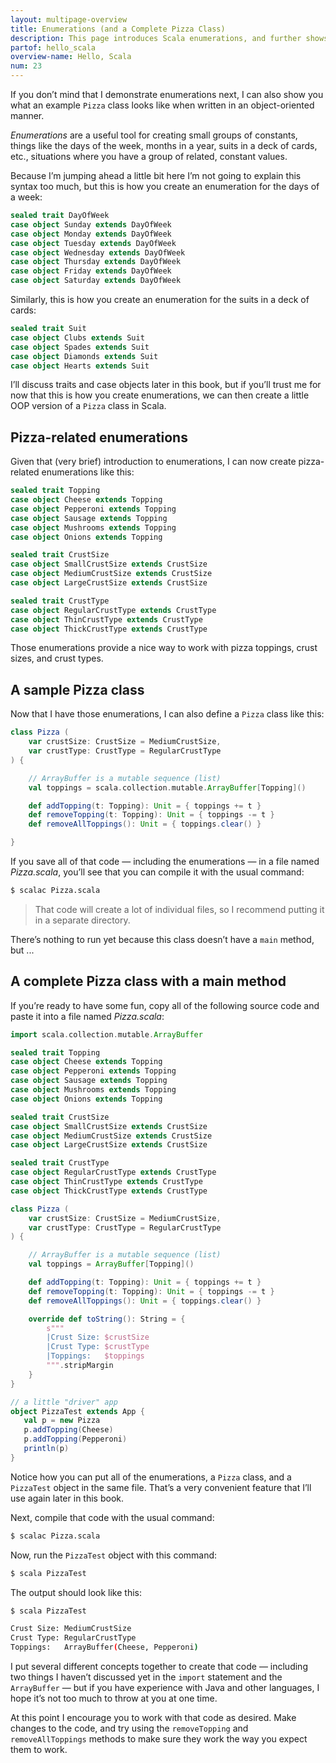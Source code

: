 ```yaml
---
layout: multipage-overview
title: Enumerations (and a Complete Pizza Class)
description: This page introduces Scala enumerations, and further shows how to create a complete OOP 'Pizza' class that uses those enumerations.
partof: hello_scala
overview-name: Hello, Scala
num: 23
---
```



If you don’t mind that I demonstrate enumerations next, I can also show you what an example `Pizza` class looks like when written in an object-oriented manner.

*Enumerations* are a useful tool for creating small groups of constants, things like the days of the week, months in a year, suits in a deck of cards, etc., situations where you have a group of related, constant values.

Because I’m jumping ahead a little bit here I’m not going to explain this syntax too much, but this is how you create an enumeration for the days of a week:

```scala
sealed trait DayOfWeek
case object Sunday extends DayOfWeek
case object Monday extends DayOfWeek
case object Tuesday extends DayOfWeek
case object Wednesday extends DayOfWeek
case object Thursday extends DayOfWeek
case object Friday extends DayOfWeek
case object Saturday extends DayOfWeek
```

Similarly, this is how you create an enumeration for the suits in a deck of cards:

```scala
sealed trait Suit
case object Clubs extends Suit
case object Spades extends Suit
case object Diamonds extends Suit
case object Hearts extends Suit
```

I’ll discuss traits and case objects later in this book, but if you’ll trust me for now that this is how you create enumerations, we can then create a little OOP version of a `Pizza` class in Scala.



## Pizza-related enumerations

Given that (very brief) introduction to enumerations, I can now create pizza-related enumerations like this:

```scala
sealed trait Topping
case object Cheese extends Topping
case object Pepperoni extends Topping
case object Sausage extends Topping
case object Mushrooms extends Topping
case object Onions extends Topping

sealed trait CrustSize
case object SmallCrustSize extends CrustSize
case object MediumCrustSize extends CrustSize
case object LargeCrustSize extends CrustSize

sealed trait CrustType
case object RegularCrustType extends CrustType
case object ThinCrustType extends CrustType
case object ThickCrustType extends CrustType
```

Those enumerations provide a nice way to work with pizza toppings, crust sizes, and crust types.



## A sample Pizza class

Now that I have those enumerations, I can also define a `Pizza` class like this:

```scala
class Pizza (
    var crustSize: CrustSize = MediumCrustSize, 
    var crustType: CrustType = RegularCrustType
) {

    // ArrayBuffer is a mutable sequence (list)
    val toppings = scala.collection.mutable.ArrayBuffer[Topping]()

    def addTopping(t: Topping): Unit = { toppings += t }
    def removeTopping(t: Topping): Unit = { toppings -= t }
    def removeAllToppings(): Unit = { toppings.clear() }

}
```

If you save all of that code — including the enumerations — in a file named *Pizza.scala*, you’ll see that you can compile it with the usual command:

```sh
$ scalac Pizza.scala
```

>That code will create a lot of individual files, so I recommend putting it in a separate directory.

There’s nothing to run yet because this class doesn’t have a `main` method, but ... 



## A complete Pizza class with a main method

If you’re ready to have some fun, copy all of the following source code and paste it into a file named *Pizza.scala*:

```scala
import scala.collection.mutable.ArrayBuffer

sealed trait Topping
case object Cheese extends Topping
case object Pepperoni extends Topping
case object Sausage extends Topping
case object Mushrooms extends Topping
case object Onions extends Topping

sealed trait CrustSize
case object SmallCrustSize extends CrustSize
case object MediumCrustSize extends CrustSize
case object LargeCrustSize extends CrustSize

sealed trait CrustType
case object RegularCrustType extends CrustType
case object ThinCrustType extends CrustType
case object ThickCrustType extends CrustType

class Pizza (
    var crustSize: CrustSize = MediumCrustSize, 
    var crustType: CrustType = RegularCrustType
) {

    // ArrayBuffer is a mutable sequence (list)
    val toppings = ArrayBuffer[Topping]()

    def addTopping(t: Topping): Unit = { toppings += t }
    def removeTopping(t: Topping): Unit = { toppings -= t }
    def removeAllToppings(): Unit = { toppings.clear() }

    override def toString(): String = {
        s"""
        |Crust Size: $crustSize
        |Crust Type: $crustType
        |Toppings:   $toppings
        """.stripMargin
    }
}

// a little "driver" app
object PizzaTest extends App {
   val p = new Pizza
   p.addTopping(Cheese)
   p.addTopping(Pepperoni)
   println(p)
}
```

Notice how you can put all of the enumerations, a `Pizza` class, and a `PizzaTest` object in the same file. That’s a very convenient feature that I’ll use again later in this book.

Next, compile that code with the usual command:

```sh
$ scalac Pizza.scala
```

Now, run the `PizzaTest` object with this command:

```sh
$ scala PizzaTest
```

The output should look like this:

```sh
$ scala PizzaTest

Crust Size: MediumCrustSize
Crust Type: RegularCrustType
Toppings:   ArrayBuffer(Cheese, Pepperoni)
```

I put several different concepts together to create that code — including two things I haven’t discussed yet in the `import` statement and the `ArrayBuffer` — but if you have experience with Java and other languages, I hope it’s not too much to throw at you at one time.

At this point I encourage you to work with that code as desired. Make changes to the code, and try using the `removeTopping` and `removeAllToppings` methods to make sure they work the way you expect them to work.






